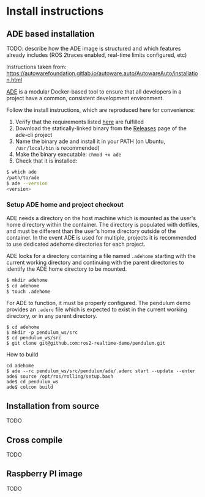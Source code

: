 # Install instructions

## ADE based installation

TODO: describe how the ADE image is structured and which features already includes (ROS 2traces
 enabled, real-time limits configured, etc)  

Instructions taken from: https://autowarefoundation.gitlab.io/autoware.auto/AutowareAuto/installation.html

[ADE](https://ade-cli.readthedocs.io/en/latest/index.html) is a modular Docker-based tool to ensure that all developers in a project have a common,
 consistent development environment.

Follow the install instructions, which are reproduced here for convenience:

1. Verify that the requirements listed
 [here](https://ade-cli.readthedocs.io/en/latest/install.html#requirements) are fulfilled
2. Download the statically-linked binary from the
 [Releases](https://gitlab.com/ApexAI/ade-cli/-/releases) page of the ade-cli project
3. Name the binary ade and install it in your PATH (on Ubuntu, `/usr/local/bin` is recommended)
4. Make the binary executable: `chmod +x ade`
5. Check that it is installed:

```bash
$ which ade
/path/to/ade
$ ade --version
<version>
```

### Setup ADE home and project checkout

ADE needs a directory on the host machine which is mounted as the user's home directory within
 the container. The directory is populated with dotfiles, and must be different than the
  user's home directory outside of the container. In the event ADE is used for multiple,
   projects it is recommended to use dedicated adehome directories for each project.

ADE looks for a directory containing a file named `.adehome` starting with the current
 working directory and continuing with the parent directories to identify the ADE home
  directory to be mounted.

```bash
$ mkdir adehome
$ cd adehome
$ touch .adehome
```

For ADE to function, it must be properly configured. The pendulum demo provides an `.aderc` file
 which is expected to exist in the current working directory, or in any parent directory.

```
$ cd adehome
$ mkdir -p pendulum_ws/src
$ cd pendulum_ws/src
$ git clone git@github.com:ros2-realtime-demo/pendulum.git
```

How to build
```
cd adehome
$ ade --rc pendulum_ws/src/pendulum/ade/.aderc start --update --enter
ade$ source /opt/ros/rolling/setup.bash
ade$ cd pendulum_ws
ade$ colcon build
```

## Installation from source

TODO

## Cross compile

TODO

## Raspberry PI image

TODO
